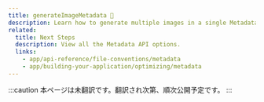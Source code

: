 ```yaml
---
title: generateImageMetadata 🚧
description: Learn how to generate multiple images in a single Metadata API special file.
related:
  title: Next Steps
  description: View all the Metadata API options.
  links:
    - app/api-reference/file-conventions/metadata
    - app/building-your-application/optimizing/metadata
---
```


:::caution
本ページは未翻訳です。翻訳され次第、順次公開予定です。
:::
